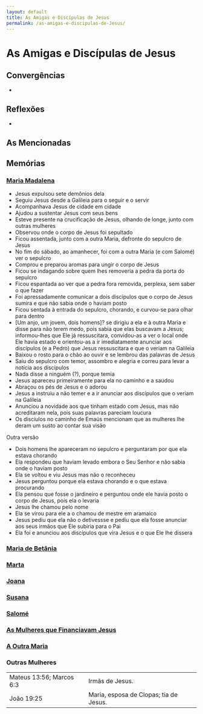 ```yaml
---
layout: default
title: As Amigas e Discípulas de Jesus
permalink: /as-amigas-e-discipulas-de-Jesus/
---
```


# As Amigas e Discípulas de Jesus

## Convergências
-

## Reflexões
-

## As Mencionadas

## Memórias

### [Maria Madalena](../maria-madalena)
- Jesus expulsou sete demônios dela
- Seguiu Jesus desde a Galileia para o seguir e o servir 
- Acompanhava Jesus de cidade em cidade
- Ajudou a sustentar Jesus com seus bens
- Esteve presente na crucificação de Jesus, olhando de longe, junto com outras mulheres
- Observou onde o corpo de Jesus foi sepultado
- Ficou assentada, junto com a outra Maria, defronte do sepulcro de Jesus
- No fim do sábado, ao amanhecer, foi com a outra Maria (e com Salomé) ver o sepulcro
- Comprou e preparou aromas para ungir o corpo de Jesus
- Ficou se indagando sobre quem lhes removeria a pedra da porta do sepulcro
- Ficou espantada ao ver que a pedra fora removida, perplexa, sem saber o que fazer
- Foi apressadamente comunicar a dois discípulos que o corpo de Jesus sumira e que não sabia onde o haviam posto
- Ficou sentada à entrada do sepulcro, chorando, e curvou-se para olhar para dentro
- [Um anjo, um jovem, dois homens]? se dirigiu a ela e à outra Maria e disse para não terem medo, pois sabia que elas buscavam a Jesus; informou-lhes que Ele já ressuscitara, convidou-as a ver o local onde Ele havia estado e orientou-as a ir imediatamente anunciar aos discípulos (e a Pedro) que Jesus ressuscitara e que o veriam na Galileia
- Baixou o rosto para o chão ao ouvir e se lembrou das palavras de Jesus
- Saiu do sepulcro com temor, assombro e alegria e correu para levar a notícia aos discípulos
- Nada disse a ninguém (?), porque temia
- Jesus apareceu primeiramente para ela no caminho e a saudou 
- Abraçou os pés de Jesus e o adorou
- Jesus a instruiu a não temer e a ir anunciar aos discípulos que o veriam na Galileia
- Anunciou a novidade aos que tinham estado com Jesus, mas não acreditaram nela, pois suas palavras pareciam loucura
- Os discíulos no caminho de Emaús mencionam que as mulheres lhe deram um susto ao contar sua visão

Outra versão
- Dois homens lhe apareceram no sepulcro e perguntaram por que ela estava chorando
- Ela respondeu que haviam levado embora o Seu Senhor e não sabia onde o haviam posto
- Ela se voltou e viu Jesus mas não o reconheceu
- Jesus perguntou porque ela estava chorando e o que estava procurando
- Ela pensou que fosse o jardineiro e perguntou onde ele havia posto o corpo de Jesus, pois ela o levaria
- Jesus lhe chamou pelo nome
- Ela se virou para ele a o chamou de mestre em aramaico
- Jesus pediu que ela não o detivessse e pediu que ela fosse anunciar aos seus irmãos que Ele subiria para o Pai
- Ela foi e anunciou aos discípulos que vira Jesus e o que Ele lhe dissera

### [Maria de Betânia](../maria-de-betania)

### [Marta](../marta)


### [Joana](../joana)


### [Susana](../susana)


### [Salomé](../salome)


### [As Mulheres que Financiavam Jesus](../mulheres-que-financiavam-Jesus)


### [A Outra Maria](../outra-maria)


### Outras Mulheres

|   |     |
|:---|:---|
| Mateus 13:56; Marcos 6:3 | Irmãs de Jesus. |
| João 19:25  | Maria, esposa de Clopas; tia de Jesus. |

